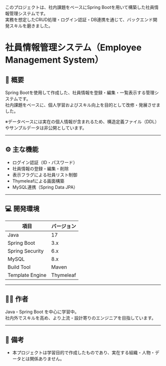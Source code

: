 このプロジェクトは、社内課題をベースにSpring Bootを用いて構築した社員情報管理システムです。  
実務を想定したCRUD処理・ログイン認証・DB連携を通じて、バックエンド開発スキルを磨きました。


# 社員情報管理システム（Employee Management System）

## 📝 概要
Spring Bootを使用して作成した、社員情報を登録・編集・一覧表示する管理システムです。  
社内課題をベースに、個人学習およびスキル向上を目的として改修・発展させました。

※データベースには実在の個人情報が含まれるため、構造定義ファイル（DDL）やサンプルデータは非公開としています。

---

## ⚙️ 主な機能
- ログイン認証（ID・パスワード）
- 社員情報の登録・編集・削除
- 表示フラグによる社員リスト制御
- Thymeleafによる画面構築
- MySQL連携（Spring Data JPA）

---

## 💻 開発環境
| 項目 | バージョン |
|------|-------------|
| Java | 17 |
| Spring Boot | 3.x |
| Spring Security | 6.x |
| MySQL | 8.x |
| Build Tool | Maven |
| Template Engine | Thymeleaf |


---

## 🧑‍💻 作者  
Java・Spring Boot を中心に学習中。  
社内外でスキルを高め、より上流・設計寄りのエンジニアを目指しています。

---

## 📎 備考
- 本プロジェクトは学習目的で作成したものであり、実在する組織・人物・データとは関係ありません。
